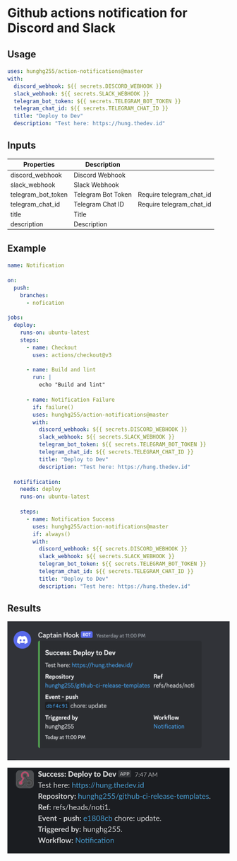 # Github actions notification for Discord and Slack


## Usage

```yaml
uses: hunghg255/action-notifications@master
with:
  discord_webhook: ${{ secrets.DISCORD_WEBHOOK }}
  slack_webhook: ${{ secrets.SLACK_WEBHOOK }}
  telegram_bot_token: ${{ secrets.TELEGRAM_BOT_TOKEN }}
  telegram_chat_id: ${{ secrets.TELEGRAM_CHAT_ID }}
  title: "Deploy to Dev"
  description: "Test here: https://hung.thedev.id"
```


## Inputs
| Properties           | Description        |                            |
| -------------------- | ------------------ | :------------------------- |
| discord\_webhook     | Discord Webhook    |                            |
| slack\_webhook       | Slack Webhook      |                            |
| telegram\_bot\_token | Telegram Bot Token | Require telegram\_chat\_id |
| telegram\_chat\_id   | Telegram Chat ID   | Require telegram\_chat\_id |
| title                | Title              |                            |
| description          | Description        |                            |


## Example
```yaml
name: Notification

on:
  push:
    branches:
      - nofication

jobs:
  deploy:
    runs-on: ubuntu-latest
    steps:
      - name: Checkout
        uses: actions/checkout@v3

      - name: Build and lint
        run: |
          echo "Build and lint"

      - name: Notification Failure
        if: failure()
        uses: hunghg255/action-notifications@master
        with:
          discord_webhook: ${{ secrets.DISCORD_WEBHOOK }}
          slack_webhook: ${{ secrets.SLACK_WEBHOOK }}
          telegram_bot_token: ${{ secrets.TELEGRAM_BOT_TOKEN }}
          telegram_chat_id: ${{ secrets.TELEGRAM_CHAT_ID }}
          title: "Deploy to Dev"
          description: "Test here: https://hung.thedev.id"

  notifification:
    needs: deploy
    runs-on: ubuntu-latest

    steps:
      - name: Notification Success
        uses: hunghg255/action-notifications@master
        if: always()
        with:
          discord_webhook: ${{ secrets.DISCORD_WEBHOOK }}
          slack_webhook: ${{ secrets.SLACK_WEBHOOK }}
          telegram_bot_token: ${{ secrets.TELEGRAM_BOT_TOKEN }}
          telegram_chat_id: ${{ secrets.TELEGRAM_CHAT_ID }}
          title: "Deploy to Dev"
          description: "Test here: https://hung.thedev.id"
```


## Results

![Discord](./assets/discord.png)

![Slack](./assets/slack.png)
